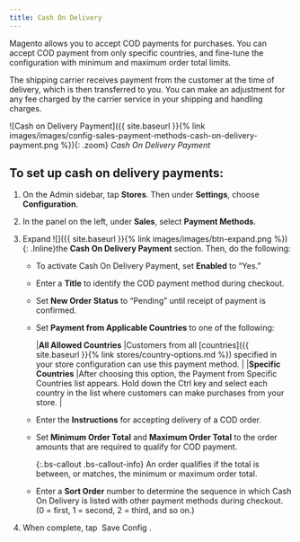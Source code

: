 ```yaml
---
title: Cash On Delivery
---
```



Magento allows you to accept COD payments for purchases. You can accept COD payment from only specific countries, and fine-tune the configuration with minimum and maximum order total limits.

The shipping carrier receives payment from the customer at the time of delivery, which is then transferred to you. You can make an adjustment for any fee charged by the carrier service in your shipping and handling charges.

![Cash on Delivery Payment]({{ site.baseurl }}{% link images/images/config-sales-payment-methods-cash-on-delivery-payment.png %}){: .zoom}
_Cash On Delivery Payment_

## To set up cash on delivery payments:

1. On the Admin sidebar, tap **Stores**. Then under **Settings**, choose **Configuration**.

1. In the panel on the left, under **Sales**, select **Payment Methods**.

1. Expand ![]({{ site.baseurl }}{% link images/images/btn-expand.png %}){: .Inline}the **Cash On Delivery Payment** section. Then, do the following:

   - To activate Cash On Delivery Payment, set **Enabled** to “Yes.”

   - Enter a **Title** to identify the COD payment method during checkout.

   - Set **New Order Status** to “Pending” until receipt of payment is confirmed.

   - Set **Payment from Applicable Countries** to one of the following:

     |**All Allowed Countries** |Customers from all [countries]({{ site.baseurl }}{% link stores/country-options.md %}) specified in your store configuration can use this payment method. |
     |**Specific Countries** |After choosing this option, the Payment from Specific Countries list appears. Hold down the Ctrl key and select each country in the list where customers can make purchases from your store. |

   - Enter the **Instructions** for accepting delivery of a COD order.

   - Set **Minimum Order Total** and **Maximum Order Total** to the order amounts that are required to qualify for COD payment.

     {:.bs-callout .bs-callout-info}
     An order qualifies if the total is between, or matches, the minimum or maximum order total.

   - Enter a **Sort Order** number to determine the sequence in which Cash On Delivery is listed with other payment methods during checkout. (0 = first, 1 = second, 2 = third, and so on.)

1. When complete, tap <span class="btn"> Save Config </span>.
